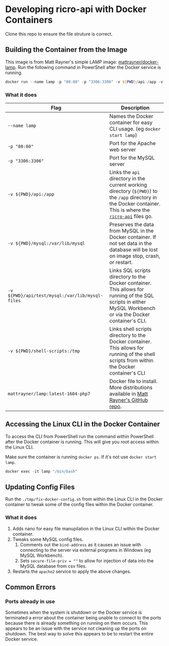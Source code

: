 # Developing ricro-api with Docker Containers

Clone this repo to ensure the file struture is correct.

## Building the Container from the Image

This image is from Matt Rayner's simple LAMP image: [mattrayner/docker-lamp](https://github.com/mattrayner/docker-lamp). Run the following command in PowerShell after the Docker service is running.

```powershell
docker run --name lamp -p "80:80" -p "3306:3306" -v ${PWD}/api:/app -v ${PWD}/mysql:/var/lib/mysql -v ${PWD}/api/test/mysql/:/var/lib/mysql-files v ${PWD}/shell-scripts:/tmp mattrayner/lamp:latest-1604-php7
```

### What it does

| Flag | Description |
| ---- | ----------- |
| `--name lamp` | Names the Docker container for easy CLI usage. (eg `docker start lamp`) |
| `-p "80:80"` | Port for the Apache web server
| `-p "3306:3306"` | Port for the MySQL server
| `-v ${PWD}/api:/app` | Links the `api` directory in the current working directory (`${PWD}`) to the `/app` directory in the Docker container. This is where the [`ricro-api`](https://github.com/dlennox24/ricro-api) files go. |
| `-v ${PWD}/mysql:/var/lib/mysql` | Preserves the data from MySQL in the Docker container. If not set data in the database will be lost on image stop, crash, or restart. |
| `-v ${PWD}/api/test/mysql:/var/lib/mysql-files` | Links SQL scripts directory to the Docker container. This allows for running of the SQL scripts in either MySQL Workbench or via the Docker container's CLI. |
| `-v ${PWD}/shell-scripts:/tmp` | Links shell scripts directory to the Docker container. This allows for running of the shell scripts from within the Docker container's CLI |
| `mattrayner/lamp:latest-1604-php7` | Docker file to install. More distributions available in [Matt Rayner's GitHub repo](https://github.com/mattrayner/docker-lamp). |

## Accessing the Linux CLI in the Docker Container

To access the CLI from PowerShell run the command within PowerShell after the Docker container is running. This will give you root access within the Linux CLI.

Make sure the container is running `docker ps`. If it's not use `docker start lamp`.

```powershell
docker exec -it lamp "/bin/bash"
```

## Updating Config Files

Run the `./tmp/fix-docker-config.sh` from within the Linux CLI in the Docker container to tweak some of the config files within the Docker container.

### What it does

1. Adds nano for easy file manupilation in the Linux CLI within the Docker container.
1. Tweaks some MySQL config files.
    1. Comments out the `bind-address` as it causes an issue with connecting to the server via external programs in Windows (eg MySQL Workbench).
    1. Sets `secure-file-priv = ""` to allow for injection of data into the MySQL database from csv files.
1. Restarts the `apache2` service to apply the above changes.

## Common Errors

### Ports already in use

Sometimes when the system is shutdown or the Docker service is terminated a error about the container being unable to connect to the ports because there is already something on running on them occurs. This appears to be an issue with the service not cleaning up the ports on shutdown. The best way to solve this appears to be to restart the entire Docker service.
